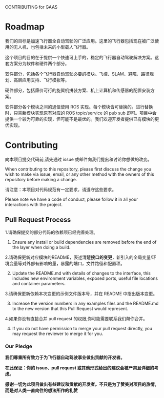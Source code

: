 CONTRIBUTING for GAAS

# Roadmap

我们的目标是加速飞行器全自动驾驶的广泛应用。这里的飞行器包括现在被广泛使用的无人机，也包括未来的小型载人飞行器。

这个项目的目的在于提供一个快速可上手的，稳定的飞行器自动驾驶解决方案。这套方案分为软件和硬件两个部分。


软件部分，包括各个飞行器自动驾驶必要的模块。飞控、SLAM、避障、路径规划、高层应用支持、飞行模拟等。

硬件部分，包括廉价可行的旋翼机拼装方案、机上计算机和传感器的配置安装方案。



软件部分各个模块之间的通信使用 ROS 实现。每个模块皆可替换的。进行替换时，只需新模块实现原有对应的 ROS topic/service 的 pub sub 即可。项目中会提供一个较为可靠的实现，但可能不是最优的。我们欢迎开发者提供已有模块的更优实现。




# Contributing


向本项目提交代码前,请先通过 issue 或邮件向我们提出和讨论你想做的改变。

When contributing to this repository, please first discuss the change you wish to make via issue, email, or any other method with the owners of this repository before making a change. 


请注意：本项目对代码规范有一定要求，请遵守这些要求。

Please note we have a code of conduct, please follow it in all your interactions with the project.



## Pull Request Process

1.请确保提交的部分代码的依赖项已经完善处理。

1. Ensure any install or build dependencies are removed before the end of the layer when doing a build.


2.请确保更新对应模块的README，表述清楚**接口的变更**，新引入的全局变量/环境变量等对外部有影响的量，暴露的端口，文件路径和配置项。

2. Update the README.md with details of changes to the interface, this includes new environment variables, exposed ports, useful file locations and container parameters.


3.请确保更新依赖本次变更的示例文件版本号，并在 README 中指出版本变更。

3. Increase the version numbers in any examples files and the README.md to the new version that this Pull Request would represent. 


4.如果你没有直接合并 pull request 的权限,你可能需要联系我们帮你合并。

4. If you do not have permission to merge your pull request directly, you may request the reviewer to merge it for you.


### Our Pledge

**我们尊重所有致力于为飞行器自动驾驶事业做出贡献的开发者。**

**在此保证：你的 issue、pull request 或其他形式给出的建议会被严肃且详细的考虑。**

**感谢一切为此项目做出有益建议和贡献的开发者。不只是为了赞美对项目的热情，而是对人类一直向往的想法所作的礼赞**



